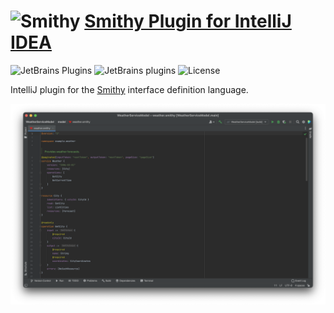 # ![Smithy](https://plugins.jetbrains.com/files/18717/648233/icon/pluginIcon.svg) [Smithy Plugin for IntelliJ IDEA](https://plugins.jetbrains.com/plugin/18717-smithy)


![JetBrains Plugins](https://img.shields.io/jetbrains/plugin/v/18717-smithy?style=for-the-badge) ![JetBrains plugins](https://img.shields.io/jetbrains/plugin/d/18717-smithy?style=for-the-badge) ![License](https://img.shields.io/github/license/iancaffey/smithy-intellij-plugin?style=for-the-badge)

IntelliJ plugin for the [Smithy](https://awslabs.github.io/smithy) interface definition language.

![Smithy](docs/example.png)
